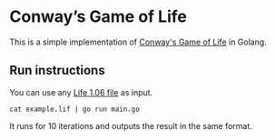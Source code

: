 # Conway’s Game of Life

This is a simple implementation of [Conway's Game of Life](https://en.wikipedia.org/wiki/Conway%27s_Game_of_Life) in Golang.

## Run instructions

You can use any [Life 1.06 file](http://www.conwaylife.com/wiki/Life_1.06) as input.
````
cat example.lif | go run main.go
````
It runs for 10 iterations and outputs the result in the same format.